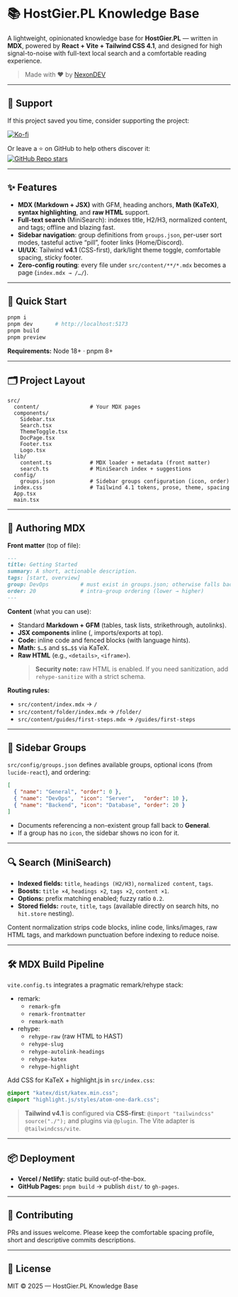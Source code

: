 # 📚 HostGier.PL Knowledge Base

A lightweight, opinionated knowledge base for **HostGier.PL** — written in **MDX**, powered by **React + Vite + Tailwind CSS 4.1**, and designed for high signal-to-noise with full-text local search and a comfortable reading experience.

> Made with ❤️ by [NexonDEV](https://nexondev.pl)

---

## 💖 Support

If this project saved you time, consider supporting the project:

[![Ko-fi](https://ko-fi.com/img/githubbutton_sm.svg)](https://ko-fi.com/nexondev)

Or leave a ⭐ on GitHub to help others discover it:  
[![GitHub Repo stars](https://img.shields.io/github/stars/nexondev/hg-knowledge-base?style=social)](https://github.com/nexondev/hg-knowledge-base)

---

## ✨ Features

- **MDX (Markdown + JSX)** with GFM, heading anchors, **Math (KaTeX)**, **syntax highlighting**, and **raw HTML** support.
- **Full-text search** (MiniSearch): indexes title, H2/H3, normalized content, and tags; offline and blazing fast.
- **Sidebar navigation**: group definitions from `groups.json`, per-user sort modes, tasteful active “pill”, footer links (Home/Discord).
- **UI/UX**: Tailwind **v4.1** (CSS-first), dark/light theme toggle, comfortable spacing, sticky footer.
- **Zero-config routing**: every file under `src/content/**/*.mdx` becomes a page (`index.mdx → /…/`).

---

## 🚀 Quick Start

```bash
pnpm i
pnpm dev       # http://localhost:5173
pnpm build
pnpm preview
```

**Requirements:** Node 18+ · pnpm 8+

---

## 🗂️ Project Layout

```text
src/
  content/                # Your MDX pages
  components/
    Sidebar.tsx
    Search.tsx
    ThemeToggle.tsx
    DocPage.tsx
    Footer.tsx
    Logo.tsx
  lib/
    content.ts            # MDX loader + metadata (front matter)
    search.ts             # MiniSearch index + suggestions
  config/
    groups.json           # Sidebar groups configuration (icon, order)
  index.css               # Tailwind 4.1 tokens, prose, theme, spacing
  App.tsx
  main.tsx
```

---

## 🧩 Authoring MDX

**Front matter** (top of file):

```md
---
title: Getting Started
summary: A short, actionable description.
tags: [start, overview]
group: DevOps          # must exist in groups.json; otherwise falls back to "General"
order: 20              # intra-group ordering (lower → higher)
---
```

**Content** (what you can use):

- Standard **Markdown + GFM** (tables, task lists, strikethrough, autolinks).
- **JSX components** inline (<Component prop="x" />, imports/exports at top).
- **Code:** inline code and fenced blocks (with language hints).
- **Math:** `$…$` and `$$…$$` via KaTeX.
- **Raw HTML** (e.g., `<details>`, `<iframe>`).
    > **Security note:** raw HTML is enabled. If you need sanitization, add `rehype-sanitize` with a strict schema.

**Routing rules:**

- `src/content/index.mdx` → `/`
- `src/content/folder/index.mdx` → `/folder/`
- `src/content/guides/first-steps.mdx` → `/guides/first-steps`
    
---

## 🧭 Sidebar Groups

`src/config/groups.json` defines available groups, optional icons (from `lucide-react`), and ordering:
```json
[
  { "name": "General", "order": 0 },
  { "name": "DevOps",  "icon": "Server",   "order": 10 },
  { "name": "Backend", "icon": "Database", "order": 20 }
]
```
- Documents referencing a non-existent group fall back to **General**.
- If a group has no `icon`, the sidebar shows no icon for it.

---

## 🔍 Search (MiniSearch)

- **Indexed fields:** `title`, `headings (H2/H3)`, `normalized content`, `tags`.
- **Boosts:** `title ×4`, `headings ×2`, `tags ×2`, `content ×1`.
- **Options:** prefix matching enabled; fuzzy ratio `0.2`.
- **Stored fields:** `route`, `title`, `tags` (available directly on search hits, no `hit.store` nesting).

Content normalization strips code blocks, inline code, links/images, raw HTML tags, and markdown punctuation before indexing to reduce noise.

---

## 🛠️ MDX Build Pipeline

`vite.config.ts` integrates a pragmatic remark/rehype stack:
- remark:
    - `remark-gfm`
    - `remark-frontmatter`
    - `remark-math`
- rehype: 
    - `rehype-raw` (raw HTML to HAST) 
    - `rehype-slug` 
    - `rehype-autolink-headings` 
    - `rehype-katex` 
    - `rehype-highlight`

Add CSS for KaTeX + highlight.js in `src/index.css`:
```css
@import "katex/dist/katex.min.css";
@import "highlight.js/styles/atom-one-dark.css";
```
> **Tailwind v4.1** is configured via **CSS-first**: `@import "tailwindcss" source("./");` and plugins via `@plugin`. The Vite adapter is `@tailwindcss/vite`.

---

## 📦 Deployment

- **Vercel / Netlify:** static build out-of-the-box.
- **GitHub Pages:** `pnpm build` → publish `dist/` to `gh-pages`.

---

## 🤝 Contributing

PRs and issues welcome. Please keep the comfortable spacing profile, short and descriptive commits descriptions.

---

## 📝 License

MIT © 2025 — HostGier.PL Knowledge Base
